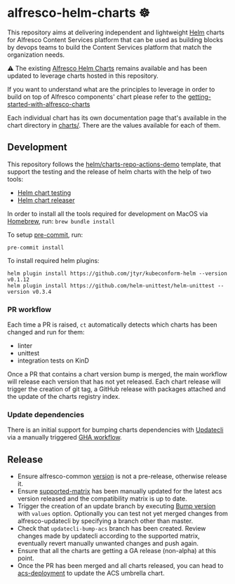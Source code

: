 # alfresco-helm-charts ☸️

This repository aims at delivering independent and lightweight
[Helm](https://helm.sh) charts for Alfresco Content Services platform that can
be used as building blocks by devops teams to build the Content Services
platform that match the organization needs.

⚠️ The existing [Alfresco Helm
Charts](https://github.com/Alfresco/acs-deployment/tree/master/helm/alfresco-content-services)
remains available and has been updated to leverage charts hosted in this
repository.

If you want to understand what are the principles to leverage in order to build
on top of Alfresco components' chart please refer to the
[getting-started-with-alfresco-charts](./getting-started-with-alfresco-charts.md)

Each individual chart has its own documentation page that's available in the
chart directory in [charts/](../charts). There are the values available for
each of them.

## Development

This repository follows the
[helm/charts-repo-actions-demo](https://github.com/helm/charts-repo-actions-demo)
template, that support the testing and the release of helm charts with the help
of two tools:

* [Helm chart testing](https://github.com/helm/chart-testing)
* [Helm chart releaser](https://github.com/helm/chart-releaser)

In order to install all the tools required for development on MacOS via
[Homebrew](https://brew.sh), run: `brew bundle install`

To setup [pre-commit](https://github.com/pre-commit/pre-commit), run:

```shell
pre-commit install
```

To install required helm plugins:

```shell
helm plugin install https://github.com/jtyr/kubeconform-helm --version v0.1.12
helm plugin install https://github.com/helm-unittest/helm-unittest --version v0.3.4
```

### PR workflow

Each time a PR is raised, `ct` automatically detects which charts has been
changed and run for them:

* linter
* unittest
* integration tests on KinD

Once a PR that contains a chart version bump is merged, the main workflow will
release each version that has not yet released. Each chart release will trigger
the creation of git tag, a GitHub release with packages attached and the update
of the charts registry index.

### Update dependencies

There is an initial support for bumping charts dependencies with
[Updatecli](https://www.updatecli.io/) via a manually triggered
[GHA
workflow](https://github.com/Alfresco/alfresco-helm-charts/actions/workflows/updatecli.yaml).

## Release

* Ensure alfresco-common [version](../charts/alfresco-common/Chart.yaml) is not a
  pre-release, otherwise release it.
* Ensure
  [supported-matrix](https://github.com/Alfresco/alfresco-updatecli/blob/master/deployments/values/supported-matrix.yaml)
  has been manually updated for the latest acs version released and the
  compatibility matrix is up to date.
* Trigger the creation of an update branch by executing [Bump
  version](../.github/workflows/updatecli.yaml) with `values` option. Optionally
  you can test not yet merged changes from alfresco-updatecli by specifying a
  branch other than master.
* Check that `updatecli-bump-acs` branch has been created. Review changes made
  by updatecli according to the supported matrix, eventually revert manually
  unwanted changes and push again.
* Ensure that all the charts are getting a GA release (non-alpha) at this point.
* Once the PR has been merged and all charts released, you can head to
  [acs-deployment](https://github.com/Alfresco/acs-deployment) to update the ACS umbrella chart.
